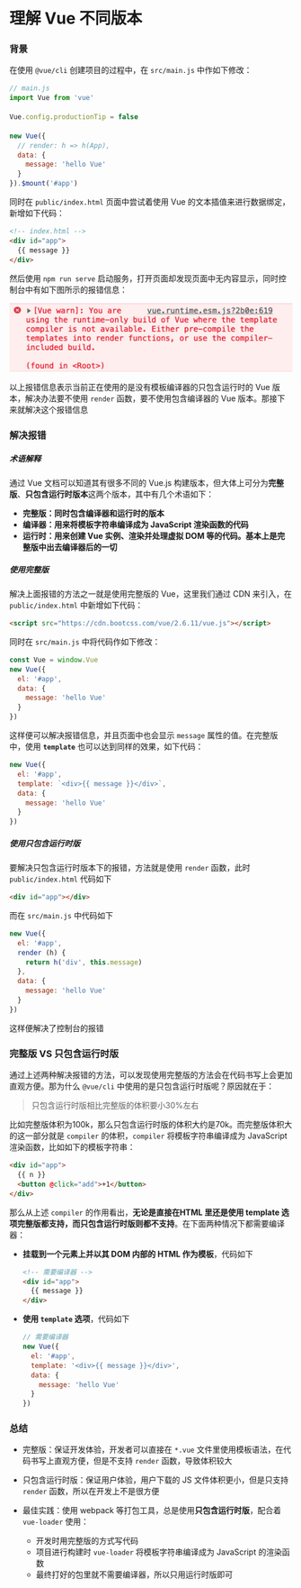# 理解 Vue 不同版本

### 背景

在使用 `@vue/cli` 创建项目的过程中，在 `src/main.js` 中作如下修改：

```javascript
// main.js
import Vue from 'vue'

Vue.config.productionTip = false

new Vue({
  // render: h => h(App),
  data: {
    message: 'hello Vue'
  }
}).$mount('#app')
```

同时在 `public/index.html` 页面中尝试着使用 Vue 的文本插值来进行数据绑定，新增如下代码：

```html
<!-- index.html -->
<div id="app">
  {{ message }}
</div>
```

然后使用 `npm run serve` 启动服务，打开页面却发现页面中无内容显示，同时控制台中有如下图所示的报错信息：

![报错信息](./imgs/vue-version-error.jpg)

以上报错信息表示当前正在使用的是没有模板编译器的只包含运行时的 Vue 版本，解决办法要不使用 `render` 函数，要不使用包含编译器的 Vue 版本。那接下来就解决这个报错信息

### 解决报错

##### 术语解释

通过 Vue 文档可以知道其有很多不同的 Vue.js 构建版本，但大体上可分为**完整版**、**只包含运行时版本**这两个版本，其中有几个术语如下：

- **完整版：同时包含编译器和运行时的版本**
- **编译器：用来将模板字符串编译成为 JavaScript 渲染函数的代码**
- **运行时：用来创建 Vue 实例、渲染并处理虚拟 DOM 等的代码。基本上是完整版中出去编译器后的一切**

##### 使用完整版

解决上面报错的方法之一就是使用完整版的 Vue，这里我们通过 CDN 来引入，在 `public/index.html` 中新增如下代码：

```html
<script src="https://cdn.bootcss.com/vue/2.6.11/vue.js"></script>
```

同时在 `src/main.js` 中将代码作如下修改：

```javascript
const Vue = window.Vue
new Vue({
  el: '#app',
  data: {
    message: 'hello Vue'
  }
})
```

这样便可以解决报错信息，并且页面中也会显示 `message` 属性的值。在完整版中，使用 **`template`** 也可以达到同样的效果，如下代码：

```javascript
new Vue({
  el: '#app',
  template: `<div>{{ message }}</div>`,
  data: {
    message: 'hello Vue'
  }
})
```

##### 使用只包含运行时版

要解决只包含运行时版本下的报错，方法就是使用 `render` 函数，此时 `public/index.html` 代码如下

```html
<div id="app"></div>
```

而在 `src/main.js` 中代码如下

```javascript
new Vue({
  el: '#app',
  render (h) {
    return h('div', this.message)
  },
  data: {
    message: 'hello Vue'
  }
})
```

这样便解决了控制台的报错

### 完整版 VS 只包含运行时版

通过上述两种解决报错的方法，可以发现使用完整版的方法会在代码书写上会更加直观方便。那为什么 `@vue/cli` 中使用的是只包含运行时版呢？原因就在于：

> 只包含运行时版相比完整版的体积要小30%左右

比如完整版体积为100k，那么只包含运行时版的体积大约是70k。而完整版体积大的这一部分就是 `compiler` 的体积，`compiler` 将模板字符串编译成为 JavaScript 渲染函数，比如如下的模板字符串：

```html
<div id="app">
  {{ n }}
  <button @click="add">+1</button>
</div>
```

那么从上述 `compiler` 的作用看出，**无论是直接在HTML 里还是使用 template 选项完整版都支持，而只包含运行时版则都不支持**。在下面两种情况下都需要编译器：

- **挂载到一个元素上并以其 DOM 内部的 HTML 作为模板**，代码如下

  ```html
  <!-- 需要编译器 -->
  <div id="app">
    {{ message }}
  </div>
  ```

- **使用 `template` 选项**，代码如下

  ```javascript
  // 需要编译器
  new Vue({
  	el: '#app',
    template: '<div>{{ message }}</div>',
    data: {
      message: 'hello Vue'
    }
  })
  ```

### 总结

- 完整版：保证开发体验，开发者可以直接在 `*.vue` 文件里使用模板语法，在代码书写上直观方便，但是不支持 `render` 函数，导致体积较大
- 只包含运行时版：保证用户体验，用户下载的 JS 文件体积更小，但是只支持 `render` 函数，所以在开发上不是很方便

- 最佳实践：使用 webpack 等打包工具，总是使用**只包含运行时版**，配合着 `vue-loader` 使用：
  - 开发时用完整版的方式写代码
  - 项目进行构建时 `vue-loader` 将模板字符串编译成为 JavaScript 的渲染函数
  - 最终打好的包里就不需要编译器，所以只用运行时版即可



